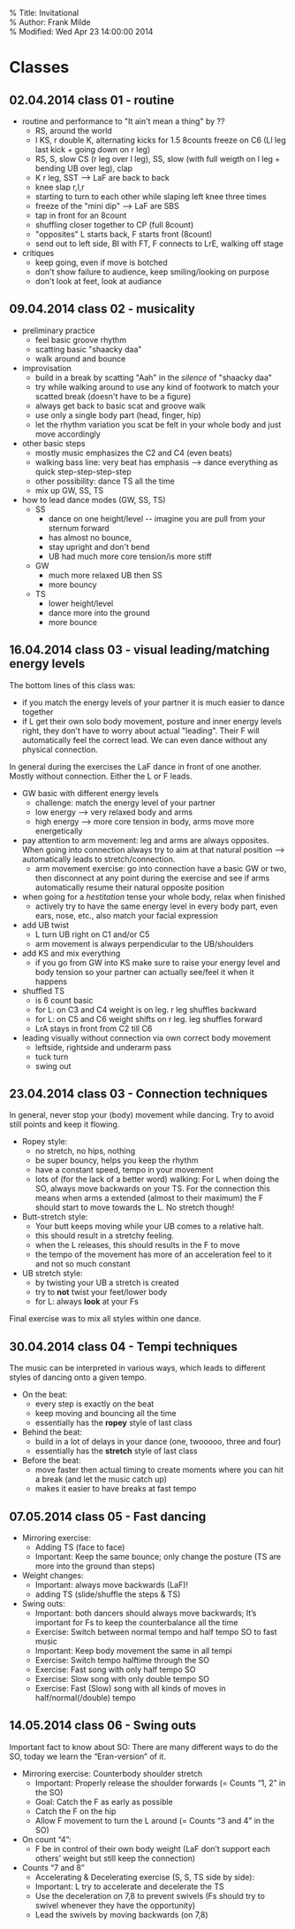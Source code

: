 % Title:    Invitational  
% Author:   Frank Milde  
% Modified: Wed Apr 23 14:00:00 2014  

Classes
=======

02.04.2014 class 01 - routine
-----------------------------

* routine and performance to "It ain't mean a thing" by ??
  - RS, around the world
  - l KS, r double K, alternating kicks for 1.5 8counts freeze on C6 (Ll leg last kick + going down on r leg)
  - RS, S, slow CS (r leg over l leg), SS, slow (with full weigth on l leg + bending UB over leg), clap
  - K r leg, SST --> LaF are back to back
  - knee slap r,l,r
  - starting to turn to each other while slaping left knee three times
  - freeze of the "mini dip" --> LaF are SBS
  - tap in front for an 8count
  - shuffling closer together to CP (full 8count)
  - "opposites" L starts back, F starts front (8count)
  - send out to left side, BI with FT, F connects to LrE, walking off stage
* critiques
  - keep going, even if move is botched
  - don't show failure to audience, keep smiling/looking on purpose
  - don't look at feet, look at audiance

09.04.2014 class 02 - musicality
--------------------------------

* preliminary practice
  - feel basic groove rhythm
  - scatting basic "shaacky daa"
  - walk around and bounce
* improvisation
  - build in a break by scatting "Aah" in the _silence_ of "shaacky daa"
  - try while walking around to use any kind of footwork to match your
    scatted break (doesn't have to be a figure)
  - always get back to basic scat and groove walk
  - use only a single body part (head, finger, hip)
  - let the rhythm variation you scat be felt in your whole body and just
    move accordingly
* other basic steps
  - mostly music emphasizes the C2 and C4 (even beats)
  - walking bass line: very beat has emphasis --> dance everything as quick
    step-step-step-step
  - other possibility: dance TS all the time
  - mix up GW, SS, TS 
* how to lead dance modes (GW, SS, TS)
  - SS 
    - dance on one height/level -- imagine you are pull from your sternum forward
    - has almost no bounce, 
    - stay upright and don't bend
    - UB had much more core tension/is more stiff
  - GW
    - much more relaxed UB then SS
    - more bouncy
  - TS
    - lower height/level
    - dance more into the ground
    - more bounce


16.04.2014 class 03 - visual leading/matching energy levels
------------------------------------------------------------

The bottom lines of this class was: 
* if you match the energy levels of your partner it is much easier to dance
  together
* if L get their own solo body movement, posture and inner energy levels
  right, they don't have to worry about actual "leading". Their F will
  automatically feel the correct lead. We can even dance without any
  physical connection.

In general during the exercises the LaF dance in front of one another.
Mostly without connection. Either the L or F leads.

* GW basic with different energy levels
  - challenge: match the energy level of your partner
  - low energy --> very relaxed body and arms
  - high energy --> more core tension in body, arms move more
    energetically
* pay attention to arm movement: leg and arms are always opposites. When
  going into connection always try to aim at that natural position -->
  automatically leads to stretch/connection. 
  - arm movement exercise: go into connection have a basic GW or two, then
    disconnect at any point during the exercise and see if arms
    automatically resume their natural opposite position
* when going for a _hestitation_ tense your whole body, relax when
  finished
  - actively try to have the same energy level in every body part, even ears, nose,
    etc., also match your facial expression
* add UB twist
  - L turn UB right on C1 and/or C5
  - arm movement is always perpendicular to the UB/shoulders
* add KS and mix everything
  - if you go from GW into KS make sure to raise your energy level and body tension
    so your partner can actually see/feel it when it happens
* shuffled TS
  - is 6 count basic
  - for L: on C3 and C4 weight is on leg. r leg shuffles backward
  - for L: on C5 and C6 weight shifts on r leg. leg shuffles forward
  - LrA stays in front from C2 till C6 
* leading visually without connection via own correct body movement
  - leftside, rightside and underarm pass
  - tuck turn
  - swing out


23.04.2014 class 03 - Connection techniques
-------------------------------------------

In general, never stop your (body) movement while dancing. Try to avoid
still points and keep it flowing.

* Ropey style: 
  - no stretch, no hips, nothing
  - be super bouncy, helps you keep the rhythm
  - have a constant speed, tempo in your movement
  - lots of (for the lack of a better word) walking: For L when doing the
    SO, always move backwards on your TS. For the connection this means when
    arms a extended (almost to their maximum) the F should start to move
    towards the L. No stretch though!
* Butt-stretch style: 
  - Your butt keeps moving while your UB comes to a relative halt.
  - this should result in a stretchy feeling. 
  - when the L releases, this should results in the F to move 
  - the tempo of the movement has more of an acceleration feel to it and not
    so much constant
* UB stretch style:
  - by twisting your UB a stretch is created
  - try to **not** twist your feet/lower body
  - for L: always **look** at your Fs

Final exercise was to mix all styles within one dance.


30.04.2014 class 04 - Tempi techniques
--------------------------------------

The music can be interpreted in various ways, which leads to different
styles of dancing onto a given tempo.

* On the beat:
  - every step is exactly on the beat
  - keep moving and bouncing all the time
  - essentially has the **ropey** style of last class
* Behind the beat:
  - build in a lot of delays in your dance (one, twooooo, three and four)
  - essentially has the **stretch** style of last class
* Before the beat:
  - move faster then actual timing to create moments where you can hit a
    break (and let the music catch up)
  - makes it easier to have breaks at fast tempo


07.05.2014 class 05 - Fast dancing
----------------------------------

* Mirroring exercise:
  - Adding TS (face to face)
  - Important: Keep the same bounce; only change the posture (TS are more
    into the ground than steps)
* Weight changes:
  - Important: always move backwards (LaF)!
  - adding TS (slide/shuffle the steps & TS)
* Swing outs:
  - Important: both dancers should always move backwards; It’s important for
    Fs to keep the counterbalance all the time
  - Exercise: Switch between normal tempo and half tempo SO to fast music
  - Important: Keep body movement the same in all tempi
  - Exercise: Switch tempo halftime through the SO
  - Exercise: Fast song with only half tempo SO
  - Exercise: Slow song with only double tempo SO
  - Exercise: Fast (Slow) song with all kinds of moves in
    half/normal(/double) tempo


14.05.2014 class 06 - Swing outs
--------------------------------

Important fact to know about SO: There are many different ways to do the SO,
today we learn the “Eran-version” of it.

* Mirroring exercise: Counterbody shoulder stretch
  - Important: Properly release the shoulder forwards (= Counts “1, 2” in
    the SO)
  - Goal: Catch the F as early as possible
  - Catch the F on the hip
  - Allow F movement to turn the L around (= Counts “3 and 4” in the SO)
* On count “4”: 
  - F be in control of their own body weight (LaF don’t support each others’
    weight but still keep the connection)
* Counts “7 and 8”
  - Accelerating & Decelerating exercise (S, S, TS  side by side):
  - Important: L try to accelerate and decelerate the TS
  - Use the deceleration on 7,8 to prevent swivels  (Fs should try to swivel
    whenever they have the opportunity)
  - Lead the swivels by moving backwards (on 7,8)

